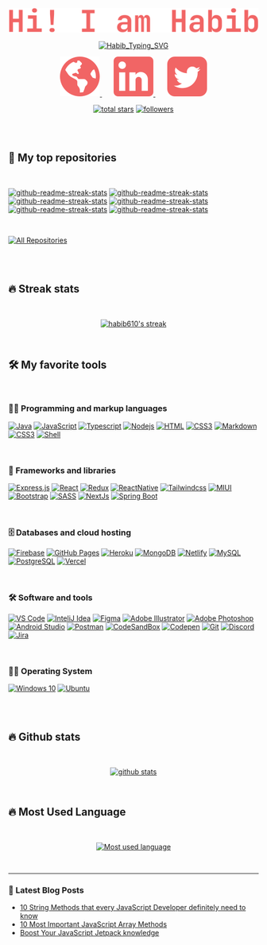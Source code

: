 <!-- Title -->
<p align="center">
  <a href="https://github.com/habib610"><img src="./assets/Habib.svg" alt="habib610" /></a>
</p>

<!-- Typing Indicator -->
<p align="center">
<a href="https://git.io/typing-svg"><img src="https://readme-typing-svg.herokuapp.com?font=JetBrains+Mono&weight=700&pause=1000&color=F16565&center=true&vCenter=true&width=440&lines=Full-Stack+Web+Developer;Always+Learning+New+Things;Curious+About+New+Tech+and+Tools" alt="Habib_Typing_SVG" /></a>
</p>

<!-- Social Icons -->
<p align="center">
<a href="https://rhabib.dev">
<img src="./assets/globe_icon.svg" alt="portfolio" />
</a>
  &#8287;&#8287;&#8287;&#8287;&#8287;
<a href="https://www.linkedin.com/in/habib610/">
<img src="./assets/linkedin_icon.svg" alt="linkedin" />
</a>
  &#8287;&#8287;&#8287;&#8287;&#8287;
<a href="https://twitter.com/habib_610">
<img src="./assets/twitter_icon.svg" alt="twitter" />
</a>
</p>

<!-- Social badges section -->

<p align="center">
  <a href="https://github.com/haib610?tab=repositories&sort=stargazers">
    <img alt="total stars" title="Total stars on GitHub" src="https://custom-icon-badges.demolab.com/github/stars/habib610?color=f97316&style=for-the-badge&labelColor=fb923c&logo=star"/></a>
  <a href="https://github.com/habib610?tab=followers">
    <img alt="followers" title="Follow me on Github" src="https://custom-icon-badges.demolab.com/github/followers/habib610?color=db2777&labelColor=ec4899&style=for-the-badge&logo=person-add&label=Follow&logoColor=white"/></a>
</p>

</br>
</br>

<!-- Repositories -->

## 📘 My top repositories

</br>

<p align="left">
  <a href="https://github.com/habib610/spring-blog"><img width="278" src="https://denvercoder1-github-readme-stats.vercel.app/api/pin/?username=habib610&repo=spring-blog&theme=react&bg_color=1F222E&title_color=F85D7F&hide_border=true&icon_color=F8D866&show_icons=false" alt="github-readme-streak-stats"></a>
  <a href="https://github.com/habib610/instagram-web-v"><img width="278" src="https://denvercoder1-github-readme-stats.vercel.app/api/pin/?username=habib610&repo=instagram-web-v&theme=react&bg_color=1F222E&title_color=F85D7F&hide_border=true&icon_color=F8D866&show_icons=false" alt="github-readme-streak-stats"></a>
<a href="https://github.com/habib610/air-cnc"><img width="278" src="https://denvercoder1-github-readme-stats.vercel.app/api/pin/?username=habib610&repo=air-cnc&theme=react&bg_color=1F222E&title_color=F85D7F&hide_border=true&icon_color=F8D866&show_icons=false" alt="github-readme-streak-stats"></a>
<a href="https://github.com/habib610/cart-gear"><img width="278" src="https://denvercoder1-github-readme-stats.vercel.app/api/pin/?username=habib610&repo=cart-gear&theme=react&bg_color=1F222E&title_color=F85D7F&hide_border=true&icon_color=F8D866&show_icons=false" alt="github-readme-streak-stats"></a>
<a href="https://github.com/habib610/red-onion"><img width="278" src="https://denvercoder1-github-readme-stats.vercel.app/api/pin/?username=habib610&repo=red-onion&theme=react&bg_color=1F222E&title_color=F85D7F&hide_border=true&icon_color=F8D866&show_icons=false" alt="github-readme-streak-stats"></a>
<a href="https://github.com/nawazhabib/exam-portal"><img width="278" src="https://denvercoder1-github-readme-stats.vercel.app/api/pin/?username=nawazhabib&repo=exam-portal&theme=react&bg_color=1F222E&title_color=F85D7F&hide_border=true&icon_color=F8D866&show_icons=false" alt="github-readme-streak-stats"></a>
</p>

</br>

<p align="left">
  <a href="https://github.com/habib610?tab=repositories&sort=stargazers"><img alt="All Repositories" title="All Repositories" src="https://custom-icon-badges.demolab.com/badge/-All%20Repos-7c3aed?style=for-the-badge&logoColor=white&logo=repo"/></a>
</p>

</br>
</br>
<!-- Star Strek -->

## 🔥 Streak stats

</br>
<p align="center">
  <a href="https://github.com/habib610/github-readme-streak-stats">
    <img alt="habib610's streak" src="https://streak-stats.demolab.com/?user=habib610&theme=dracula&hide_border=true"/>
  </a>
</p>

</br>
<!-- Language, Frameworks, Tools, Database  -->

## 🛠️ My favorite tools

</br>

### 👨‍💻 Programming and markup languages

<p>
 <a href="#"><img alt="Java" src="https://img.shields.io/badge/java-%23ED8B00.svg?style=for-the-badge&logo=java&logoColor=white"></a>
  <a href="#"><img alt="JavaScript" src="https://img.shields.io/badge/javascript-%23323330.svg?style=for-the-badge&logo=javascript&logoColor=%23F7DF1E"></a>
  <a href="#"><img alt="Typescript" src="https://img.shields.io/badge/typescript-%23007ACC.svg?style=for-the-badge&logo=typescript&logoColor=white"></a>
  <a href="#"><img alt="Nodejs" src="https://img.shields.io/badge/node.js-6DA55F?style=for-the-badge&logo=node.js&logoColor=white"></a>
<a href="#"><img alt="HTML" src="https://img.shields.io/badge/html5-%23E34F26.svg?style=for-the-badge&logo=html5&logoColor=white"></a>
<a href="#"><img alt="CSS3" src="https://img.shields.io/badge/css3-%231572B6.svg?style=for-the-badge&logo=css3&logoColor=white"></a>
<a href="#"><img alt="Markdown" src="https://img.shields.io/badge/markdown-%23000000.svg?style=for-the-badge&logo=markdown&logoColor=white"></a>
<a href="#"><img alt="CSS3" src="https://img.shields.io/badge/css3-%231572B6.svg?style=for-the-badge&logo=css3&logoColor=white"></a>
<a href="#"><img alt="Shell" src="https://img.shields.io/badge/shell_script-%23121011.svg?style=for-the-badge&logo=gnu-bash&logoColor=white"></a>

</p>

</br>

### 🧰 Frameworks and libraries

<p>
 <a href="#"><img alt="Express.js" src="https://img.shields.io/badge/express.js-%23404d59.svg?style=for-the-badge&logo=express&logoColor=%2361DAFB"></a>
 <a href="#"><img alt="React" src="https://img.shields.io/badge/react-%2320232a.svg?style=for-the-badge&logo=react&logoColor=%2361DAFB"></a>
 <a href="#"><img alt="Redux" src="https://img.shields.io/badge/redux-%23593d88.svg?style=for-the-badge&logo=redux&logoColor=white"></a>
 <a href="#"><img alt="ReactNative" src="https://img.shields.io/badge/react_native-%2320232a.svg?style=for-the-badge&logo=react&logoColor=%2361DAFB"></a>
    <a href="#"><img alt="Tailwindcss" src="https://img.shields.io/badge/tailwindcss-%2338B2AC.svg?style=for-the-badge&logo=tailwind-css&logoColor=white"></a>
    <a href="#"><img alt="MIUI" src="https://img.shields.io/badge/MUI-%230081CB.svg?style=for-the-badge&logo=mui&logoColor=white"></a>
    <a href="#"><img alt="Bootstrap" src="https://img.shields.io/badge/bootstrap-%23563D7C.svg?style=for-the-badge&logo=bootstrap&logoColor=white"></a>
    <a href="#"><img alt="SASS" src="https://img.shields.io/badge/SASS-hotpink.svg?style=for-the-badge&logo=SASS&logoColor=white"></a>
    <a href="#"><img alt="NextJs" src="https://img.shields.io/badge/Next-black?style=for-the-badge&logo=next.js&logoColor=white"></a>
     <a href="#"><img alt="Spring Boot" src="https://img.shields.io/badge/spring-%236DB33F.svg?style=for-the-badge&logo=spring&logoColor=white"></a>
</p>

</br>

### 🗄️ Databases and cloud hosting

<p>
    <a href="#"><img alt="Firebase" src="https://img.shields.io/badge/Firebase-039BE5?style=for-the-badge&logo=Firebase&logoColor=white"></a>
    <a href="#"><img alt="GitHub Pages" src="https://img.shields.io/badge/github-%23121011.svg?style=for-the-badge&logo=github&logoColor=white"></a>
    <a href="#"><img alt="Heroku" src="https://img.shields.io/badge/heroku-%23430098.svg?style=for-the-badge&logo=heroku&logoColor=whitee"></a>
    <a href="#"><img alt="MongoDB" src ="https://img.shields.io/badge/MongoDB-%234ea94b.svg?style=for-the-badge&logo=mongodb&logoColor=white"></a>
    <a href="#"><img alt="Netlify" src ="https://img.shields.io/badge/netlify-%23000000.svg?style=for-the-badge&logo=netlify&logoColor=#00C7B7)"></a>
    <a href="#"><img alt="MySQL" src="https://img.shields.io/badge/mysql-%2300f.svg?style=for-the-badge&logo=mysql&logoColor=white"></a>
    <a href="#"><img alt="PostgreSQL" src ="https://img.shields.io/badge/postgres-%23316192.svg?style=for-the-badge&logo=postgresql&logoColor=white"></a>
    <a href="#"><img alt="Vercel" src="https://img.shields.io/badge/vercel-%23000000.svg?style=for-the-badge&logo=vercel&logoColor=white"></a>
</p>

</br>

### 🛠️ Software and tools

 <p>
    <a href="#"><img alt="VS Code" src="https://img.shields.io/badge/Visual%20Studio%20Code-0078d7.svg?style=for-the-badge&logo=visual-studio-code&logoColor=white"></a>
    <a href="#"><img alt="InteliJ Idea" src="https://img.shields.io/badge/IntelliJIDEA-000000.svg?style=for-the-badge&logo=intellij-idea&logoColor=white"></a>
    <a href="#"><img alt="Figma" src="https://img.shields.io/badge/figma-%23F24E1E.svg?style=for-the-badge&logo=figma&logoColor=white"></a>
    <a href="#"><img alt="Adobe Illustrator" src="https://img.shields.io/badge/adobe%20illustrator-%23FF9A00.svg?style=for-the-badge&logo=adobe%20illustrator&logoColor=white"></a>
    <a href="#"><img alt="Adobe Photoshop" src="https://img.shields.io/badge/adobe%20photoshop-%2331A8FF.svg?style=for-the-badge&logo=adobe%20photoshop&logoColor=white"></a>
    <a href="#"><img alt="Android Studio" src="https://img.shields.io/badge/Android%20Studio-3DDC84.svg?style=for-the-badge&logo=android-studio&logoColor=white"></a>
    <a href="#"><img alt="Postman" src="https://img.shields.io/badge/Postman-FF6C37?style=for-the-badge&logo=postman&logoColor=white"></a>
    <a href="#"><img alt="CodeSandBox" src="https://img.shields.io/badge/Codesandbox-040404?style=for-the-badge&logo=codesandbox&logoColor=DBDBDB"></a>
    <a href="#"><img alt="Codepen" src="https://img.shields.io/badge/Codepen-000000?style=for-the-badge&logo=codepen&logoColor=white"></a>
    <a href="#"><img alt="Git" src="https://img.shields.io/badge/git-%23F05033.svg?style=for-the-badge&logo=git&logoColor=white"></a>
    <a href="#"><img alt="Discord" src="https://img.shields.io/badge/Discord-%235865F2.svg?style=for-the-badge&logo=discord&logoColor=white"></a>
    <a href="#"><img alt="Jira" src="https://img.shields.io/badge/jira-%230A0FFF.svg?style=for-the-badge&logo=jira&logoColor=white"></a>
 
</p>

</br>

### 👨‍💻 Operating System

 <p>
    <a href="#"><img alt="Windows 10" src="https://img.shields.io/badge/Windows%2011-%230079d5.svg?style=for-the-badge&logo=Windows%2011&logoColor=white"></a>
    <a href="#"><img alt="Ubuntu" src="https://img.shields.io/badge/Ubuntu-E95420?style=for-the-badge&logo=ubuntu&logoColor=white"></a>
 
</p>

<br />
<br />

## 🔥 Github stats

</br>
<p align="center">
<a href="https://github.com/habib610">
<img src="https://github-readme-stats.vercel.app/api?username=habib610&show_icons=true&theme=radical" alt="github stats "/>
</a>
</p>

</br>

## 🔥 Most Used Language

</br>
<p align="center"> 
<a href=""> 
  <img alt="Most used language" src="https://github-readme-stats.vercel.app/api/top-langs/?username=habib610&langs_count=8&layout=compact&theme=radical"/>
</a>
</p>

<br />

---

### 📕 Latest Blog Posts

<!-- BLOG-POST-LIST:START -->

-   [10 String Methods that every JavaScript Developer definitely need to know](https://medium.com/@habibur4224287/10-string-methods-that-every-javascript-developer-definitely-need-to-know-8c8bc62a5c84)
-   [10 Most Important JavaScript Array Methods](https://habib610.medium.com/10-most-important-javascript-array-methods-29d19c1f415f)
-   [Boost Your JavaScript Jetpack knowledge](https://habib610.medium.com/boost-your-javascript-jetpack-knowledge-3839fb35eb57)
    <br/>
